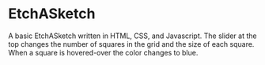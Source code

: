 # EtchASketch

A basic EtchASketch written in HTML, CSS, and Javascript. The slider at the top changes the number of squares in the grid and the size of each square.
When a square is hovered-over the color changes to blue.
